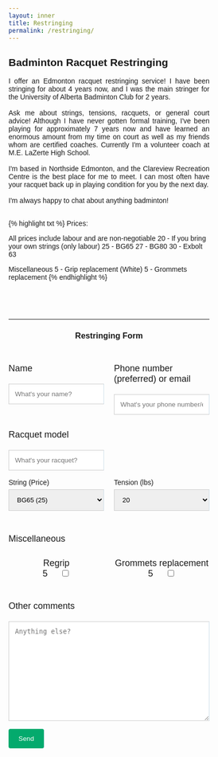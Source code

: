 ```yaml
---
layout: inner
title: Restringing
permalink: /restringing/
---
```


## Badminton Racquet Restringing

<p align=justify>
I offer an Edmonton racquet restringing service! I have been stringing for about 4 years now, and I was the main stringer for the University of Alberta Badminton Club for 2 years. <br>
<br>
Ask me about strings, tensions, racquets, or general court advice! Although I have never gotten formal training, I've been playing for approximately 7 years now and have learned an enormous amount from my time on court as well as my friends whom are certified coaches. Currently I'm a volunteer coach at M.E. LaZerte High School. <br>
<br>
I'm based in Northside Edmonton, and the Clareview Recreation Centre is the best place for me to meet. I can most often have your racquet back up in playing condition for you by the next day. <br>
<br>
I'm always happy to chat about anything badminton! <br>
<br>
</p>

{% highlight txt %}
Prices:

All prices include labour and are non-negotiable
20 - If you bring your own strings (only labour)
25 - BG65
27 - BG80
30 - Exbolt 63

Miscellaneous
5  - Grip replacement (White)
5  - Grommets replacement
{% endhighlight %}

<!-- <!DOCTYPE html> -->
<html>
<style>
body {font-family: Arial, Helvetica, sans-serif;}
* {box-sizing: border-box;}
input[type=text], select, textarea {
  width: 100%;
  padding: 12px;
  border: 1px solid #ccc;
  <!-- border-left: solid 1px #cedfea;
  border-right: solid 1px #cedfea; -->
  border-radius: 4px;
  box-sizing: border-box;
  margin-top: 6px;
  margin-bottom: 16px;
  resize: vertical;
}
input[type=submit] {
  background-color: #04AA6D;
  color: white;
  padding: 12px 20px;
  border: none;
  border-radius: 4px;
  cursor: pointer;
  <!-- border-left: solid 1px #cedfea;
  border-right: solid 1px #cedfea; -->
}
input[type=submit]:hover {
  background-color: #45a049;
  <!-- border-left: solid 1px #cedfea;
  border-right: solid 1px #cedfea; -->
}
.container {
  border-radius: 5px;
  background-color: #ffffff;
  /* border-left: solid 1px #cedfea;
  border-right: solid 1px #cedfea; */
}
.dark-mode-body {
  background-color: rgb(44 51 58);
  color: rgb(216, 216, 216);
}
.dark-mode-header-footer {
  background-color: rgb(0, 0, 0);
  color: rgb(255, 255, 255);
}
.flex-container {
  display: flex;
}
.flex-child {
  flex: 1;
}
.flex-child:first-child {
  margin-right: 20px;
}
/* table {
  color: black;
}
.dark-mode table {
  color: rgb(216, 216, 216);
} */
</style>

<body>

<br>
<br>
<br>
<hr>

<center> <h3> Restringing Form </h3> </center>

<br>

<!-- <div class="container"> -->
  <form
  action="https://formspree.io/f/mzbogkkl"
  method="POST"
  >

  <div class="flex-container">
    <div class="flex-child">
      <p> <font size="4"> Name </font> </p>
      <input type="text" id="name" name="Name" placeholder="What's your name?" required>
    </div>
    <div class="flex-child">
      <p> <font size="4"> Phone number (preferred) or email </font> </p>
      <input type="text" id="contact" name="Contact" placeholder="What's your phone number/email?" required>
    </div>
  </div>


  <div class="flex-container">
    <div class="flex-child">
      <p> <font size="4"> Racquet model </font> </p>
      <input type="text" id="racquet" name="Racquet" placeholder="What's your racquet?">
    </div>
    <div class="flex-child">
      <!-- <p> <font size="4"> Tension (lbs) </font> </p>
      <input type="text" id="Tension" name="Tension" placeholder="What tension would you like?"> -->
    </div>
  </div>

  <div class="flex-container">
    <div class="flex-child">
      <label for="string">String (Price)</label>
      <select name="string" id="string">
        <option value="BG65">BG65 (25)</option>
        <option value="BG80">BG80 (27)</option>
        <option value="Exbolt63">Exbolt 63 (30)</option>
        <option value="YourStrings">Your Strings (20)</option>
        <option value="NotSure">Not sure</option>
      </select>
    </div>
    <div class="flex-child">
      <label for="tension">Tension (lbs)</label>
      <select name="tension" id="tension">
        <option value="20">20</option>
        <option value="21">21</option>
        <option value="22">22</option>
        <option value="23">23</option>
        <option value="24">24</option>
        <option value="25">25</option>
        <option value="26">26</option>
        <option value="27">27</option>
        <option value="28">28</option>
        <option value="29">29</option>
        <option value="30">30</option>
      </select>
    </div>
  </div>

  <br>

  <p> <font size="4"> Miscellaneous </font></p>

  <div class="flex-container">
    <div class="flex-child">
      <center>
      <p> <font size="4"> Regrip <br> 5 &nbsp;&nbsp;&nbsp; </font>
      <input type="checkbox" name="Regrip" placeholder="Would you like your grip changed?" id="regrip"> </p>
      </center>
    </div>
    <div class="flex-child">
      <center>
      <p> <font size="4"> Grommets replacement <br> 5 &nbsp;&nbsp;&nbsp; </font>
      <input type="checkbox" name="Grommets" placeholder="Would you like your grommets replaced?" id="grommets"> </p>
      </center>
    </div>
  </div>

  <br>

  <!-- <label for="comments">Other comments</label> -->
  <p> <font size="4"> Other comments </font> </p>
  <textarea id="comments" name="Comments" placeholder="Anything else?" style="height:200px"></textarea>

  <br>

  <input type="submit" value="Send">
  
  </form>
<!-- </div> -->

</body>
</html>